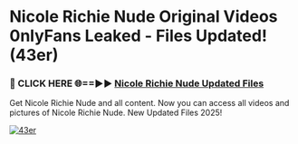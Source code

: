 # Nicole Richie Nude Original Videos 0nlyFans Leaked - Files Updated! (43er)

<h3>🔴 CLICK HERE 🌐==►► <a href="https://tinyurl.com/52m3yx9h" rel="nofollow">Nicole Richie Nude Updated Files</a></h3>

Get Nicole Richie Nude and all content. Now you can access all videos and pictures of Nicole Richie Nude. New Updated Files 2025!

[![43er](https://i.imgur.com/TnHtlc8.gif)](https://tinyurl.com/52m3yx9h)

